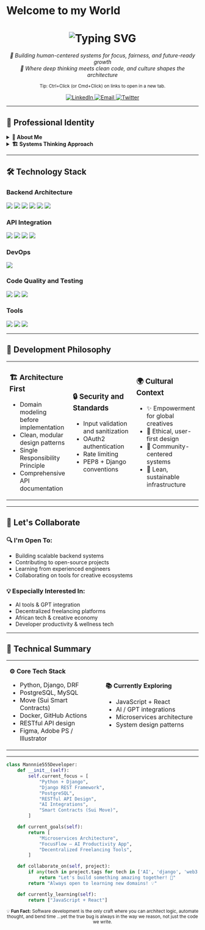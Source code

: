 # Welcome to my World

<!-- Header Section with Dynamic Typing Effect -->
<div align="center">
  <h1>
    <img src="https://readme-typing-svg.herokuapp.com?font=Fira+Code&size=16&duration=3000&pause=1000&color=18BB00&background=FFFFFF00&center=true&vCenter=true&width=600&height=65&lines=Hi+I'm+mannnie55;Backend+Engineer+%7C+AI+%7C+System+Thinker;Simplifying+unnecessary+complexities." alt="Typing SVG" />
  </h1>

  <!-- Professional Tagline -->
  <p align="center">
    <em>🧠 Building human-centered systems for focus, fairness, and future-ready growth</em><br>
    <em>🔧 Where deep thinking meets clean code, and culture shapes the architecture</em>
  </p>

  <!-- Contact & Social Links -->

  <sub>Tip: Ctrl+Click (or Cmd+Click) on links to open in a new tab.</sub>
  <p align="center">
    <a href="https://www.linkedin.com/in/nnamdiogbonna/" target="_blank" rel="noopener noreferrer">
      <img src="https://img.shields.io/badge/LinkedIn-0077B5?style=for-the-badge&logo=linkedin&logoColor=white" alt="LinkedIn"/>
    </a>
    <a href="mailto:mannnie55@gmail.com" target="_blank" rel="noopener noreferrer">
      <img src="https://img.shields.io/badge/Email-D14836?style=for-the-badge&logo=gmail&logoColor=white" alt="Email"/>
    </a>
    <a href="https://x.com/mannnie55" target="_blank" rel="noopener noreferrer">
      <img src="https://img.shields.io/badge/Twitter-1DA1F2?style=for-the-badge&logo=twitter&logoColor=white" alt="Twitter"/>
    </a>
  </p>
</div>

---

## 💼 **Professional Identity**

<details>
<summary><b>👤 About Me</b></summary>

> *"I'm 100% always curious."*

- **Background:** Graphics design, UI/UX, comic editing
- **Specialty:** Backend engineering (Django, APIs, databases)
- **Passion:** Creativity, clean architecture, and systems that empower people

</details>

<details>
<summary><b>🏗️ Systems Thinking Approach</b></summary>
<br>

**Core Principles:**
- **Domain Modeling First:** Understand the problem deeply before implementation
- **Outcome-Oriented Planning:** Begin with the end goal, align every step
- **Cultural Context:** Build with lived experience and empathy
- **Ethical Design:** Systems should protect and empower creators, not exploit them

</details>

---

## 🛠️ **Technology Stack**

### **Backend Architecture**
<p align="left">
  <img src="https://img.shields.io/badge/Python-3776AB?style=for-the-badge&logo=python&logoColor=white"/>
  <img src="https://img.shields.io/badge/Django-092E20?style=for-the-badge&logo=django&logoColor=white"/>
  <img src="https://img.shields.io/badge/PostgreSQL-316192?style=for-the-badge&logo=postgresql&logoColor=white"/>
  <img src="https://img.shields.io/badge/MySQL-4479A1?style=for-the-badge&logo=mysql&logoColor=white"/>
  <img src="https://img.shields.io/badge/Redis-DC382D?style=for-the-badge&logo=redis&logoColor=white"/>
  <img src="https://img.shields.io/badge/Docker-2496ED?style=for-the-badge&logo=docker&logoColor=white"/>
</p>

### **API Integration**
<p align="left">
  <img src="https://img.shields.io/badge/Postman-FF6C37?style=for-the-badge&logo=postman&logoColor=white"/>
  <img src="https://img.shields.io/badge/Django_REST-ff1709?style=for-the-badge&logo=django&logoColor=white&labelColor=gray"/>
  <img src="https://img.shields.io/badge/GraphQL-E10098?style=for-the-badge&logo=graphql&logoColor=white"/>
  <img src="https://img.shields.io/badge/OpenAPI-6BA539?style=for-the-badge&logo=openapi-initiative&logoColor=white"/>
</p>

### **DevOps**
<p align="left">
  <img src="https://img.shields.io/badge/GitHub_Actions-2088FF?style=for-the-badge&logo=github-actions&logoColor=white"/>
</p>

### **Code Quality and Testing**
<p align="left">
  <img src="https://img.shields.io/badge/Ruff-D7FF64?style=for-the-badge&logo=ruff&logoColor=black"/>
  <img src="https://img.shields.io/badge/Black-000000?style=for-the-badge&logo=black&logoColor=white"/>
  <img src="https://img.shields.io/badge/pytest-0A9EDC?style=for-the-badge&logo=pytest&logoColor=white"/>
</p>

### **Tools**
<p align="left">
  <img src="https://img.shields.io/badge/Git-F05032?style=for-the-badge&logo=git&logoColor=white"/>
  <img src="https://img.shields.io/badge/GitHub-181717?style=for-the-badge&logo=github&logoColor=white"/>
  <img src="https://img.shields.io/badge/VS_Code-007ACC?style=for-the-badge&logo=visual-studio-code&logoColor=white"/>
</p>

---

## 🎯 **Development Philosophy**

<table>
<tr>
<td width="33%">

### 🏗️ Architecture First
- Domain modeling before implementation  
- Clean, modular design patterns  
- Single Responsibility Principle  
- Comprehensive API documentation  

</td>
<td width="33%">

### 🔒 Security and Standards
- Input validation and sanitization  
- OAuth2 authentication  
- Rate limiting  
- PEP8 + Django conventions  

</td>
<td width="34%">

### 🌍 Cultural Context
- ✨ Empowerment for global creatives  
- 🔐 Ethical, user-first design  
- 🤝 Community-centered systems  
- 🧱 Lean, sustainable infrastructure  

</td>
</tr>
</table>

---

## 🤝 **Let's Collaborate**

<div align="left">

### 🔍 I'm Open To:
- Building scalable backend systems  
- Contributing to open-source projects  
- Learning from experienced engineers  
- Collaborating on tools for creative ecosystems  

### 💡 Especially Interested In:
- AI tools & GPT integration  
- Decentralized freelancing platforms  
- African tech & creative economy  
- Developer productivity & wellness tech  

</div>

---

## 📖 Technical Summary

<table>
<tr>
<td width="50%">

**⚙️ Core Tech Stack**
- Python, Django, DRF  
- PostgreSQL, MySQL  
- Move (Sui Smart Contracts)  
- Docker, GitHub Actions  
- RESTful API design  
- Figma, Adobe PS / Illustrator  

</td>
<td width="50%">

**📚 Currently Exploring**
- JavaScript + React  
- AI / GPT integrations  
- Microservices architecture  
- System design patterns  

</td>
</tr>
</table>

---

```python
class Mannnie555Developer:
    def __init__(self):
        self.current_focus = [
            "Python + Django",
            "Django REST Framework",
            "PostgreSQL",
            "RESTful API Design",
            "AI Integrations",
            "Smart Contracts (Sui Move)",
        ]

    def current_goals(self):
        return [
            "Microservices Architecture",
            "FocusFlow – AI Productivity App",
            "Decentralized Freelancing Tools",
        ]

    def collaborate_on(self, project):
        if any(tech in project.tags for tech in ['AI', 'django', 'web3', 'python']):
            return "Let's build something amazing together! 🚀"
        return "Always open to learning new domains! 💡"

    def currently_learning(self):
        return ["JavaScript + React"]
```
<div align="center"> <sub>💡 <strong>Fun Fact:</strong> Software development is the only craft where you can architect logic, automate thought, and bend time ...yet the true bug is always in the way we reason, not just the code we write.</sub> </div>

